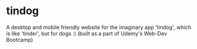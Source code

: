 # tindog
A desktop and mobile friendly website for the imaginary app 'tindog', which is like 'tinder', but for dogs :)   (built as a part of Udemy's Web-Dev Bootcamp)

